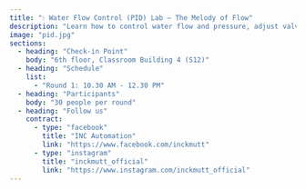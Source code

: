 ```yaml
---
title: "💧 Water Flow Control (PID) Lab – The Melody of Flow"
description: "Learn how to control water flow and pressure, adjust valves, and fine-tune PID for a perfectly balanced system.\nLike a smooth melody, it keeps the whole performance flowing in harmony."
image: "pid.jpg"
sections:
  - heading: "Check-in Point"
    body: "6th floor, Classroom Building 4 (S12)"
  - heading: "Schedule"
    list:
      - "Round 1: 10.30 AM - 12.30 PM"
  - heading: "Participants"
    body: "30 people per round"
  - heading: "Follow us"
    contract:
      - type: "facebook"
        title: "INC Automation"
        link: "https://www.facebook.com/inckmutt"
      - type: "instagram"
        title: "inckmutt_official"
        link: "https://www.instagram.com/inckmutt_official"
---
```

